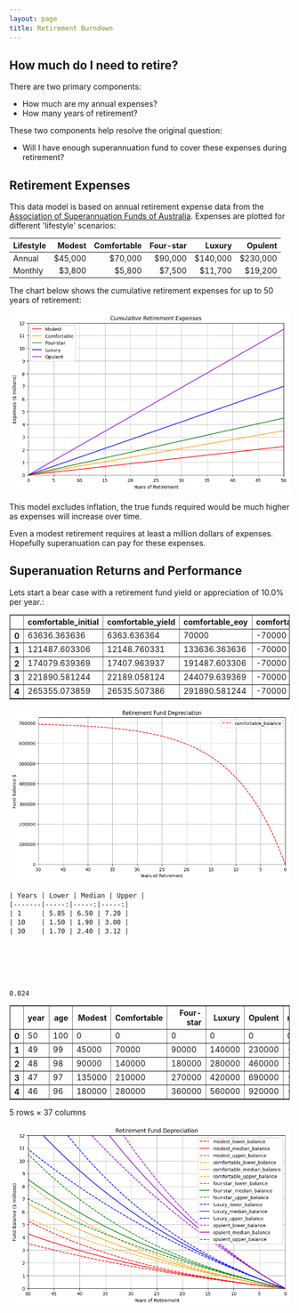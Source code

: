```yaml
---
layout: page
title: Retirement Burndown
---
```


## How much do I need to retire?

There are two primary components:

- How much are my annual expenses?
- How many years of retirement?

These two components help resolve the original question:

- Will I have enough superannuation fund to cover these expenses during retirement?

## Retirement Expenses

This data model is based on annual retirement expense data from the [Association of Superannuation Funds of Australia](retirement-planning.md). Expenses are plotted for different 'lifestyle' scenarios:


| Lifestyle | Modest | Comfortable | Four-star | Luxury | Opulent |
|-----------|--:|--:|--:|--:|--:|
| Annual    | $45,000| $70,000| $90,000| $140,000| $230,000 |
| Monthly   | $3,800| $5,800| $7,500| $11,700| $19,200 |




The chart below shows the cumulative retirement expenses for up to 50 years of retirement:




    
![png](images/retirement_6_0.png)
    


This model excludes inflation, the true funds required would be much higher as expenses will increase over time. 

Even a modest retirement requires at least a million dollars of expenses. Hopefully superanuation can pay for these expenses.

## Superanuation Returns and Performance



Lets start a bear case with a retirement fund yield or appreciation of 10.0% per year.:






<div>
<style scoped>
    .dataframe tbody tr th:only-of-type {
        vertical-align: middle;
    }

    .dataframe tbody tr th {
        vertical-align: top;
    }

    .dataframe thead th {
        text-align: right;
    }
</style>
<table border="1" class="dataframe">
  <thead>
    <tr style="text-align: right;">
      <th></th>
      <th>comfortable_initial</th>
      <th>comfortable_yield</th>
      <th>comfortable_eoy</th>
      <th>comfortable_expenses</th>
      <th>comfortable_balance</th>
    </tr>
  </thead>
  <tbody>
    <tr>
      <th>0</th>
      <td>63636.363636</td>
      <td>6363.636364</td>
      <td>70000</td>
      <td>-70000</td>
      <td>0</td>
    </tr>
    <tr>
      <th>1</th>
      <td>121487.603306</td>
      <td>12148.760331</td>
      <td>133636.363636</td>
      <td>-70000</td>
      <td>63636.363636</td>
    </tr>
    <tr>
      <th>2</th>
      <td>174079.639369</td>
      <td>17407.963937</td>
      <td>191487.603306</td>
      <td>-70000</td>
      <td>121487.603306</td>
    </tr>
    <tr>
      <th>3</th>
      <td>221890.581244</td>
      <td>22189.058124</td>
      <td>244079.639369</td>
      <td>-70000</td>
      <td>174079.639369</td>
    </tr>
    <tr>
      <th>4</th>
      <td>265355.073859</td>
      <td>26535.507386</td>
      <td>291890.581244</td>
      <td>-70000</td>
      <td>221890.581244</td>
    </tr>
  </tbody>
</table>
</div>




    
![png](images/retirement_12_0.png)
    


    | Years | Lower | Median | Upper |
    |-------|-----:|-----:|-----:|
    | 1     | 5.85 | 6.50 | 7.20 |
    | 10    | 1.50 | 1.90 | 3.00 |
    | 30    | 1.70 | 2.40 | 3.12 |
    





    0.024






<div>
<style scoped>
    .dataframe tbody tr th:only-of-type {
        vertical-align: middle;
    }

    .dataframe tbody tr th {
        vertical-align: top;
    }

    .dataframe thead th {
        text-align: right;
    }
</style>
<table border="1" class="dataframe">
  <thead>
    <tr style="text-align: right;">
      <th></th>
      <th>year</th>
      <th>age</th>
      <th>Modest</th>
      <th>Comfortable</th>
      <th>Four-star</th>
      <th>Luxury</th>
      <th>Opulent</th>
      <th>modest_lower_inflation</th>
      <th>modest_lower_balance</th>
      <th>modest_median_inflation</th>
      <th>...</th>
      <th>luxury_median_inflation</th>
      <th>luxury_median_balance</th>
      <th>luxury_upper_inflation</th>
      <th>luxury_upper_balance</th>
      <th>opulent_lower_inflation</th>
      <th>opulent_lower_balance</th>
      <th>opulent_median_inflation</th>
      <th>opulent_median_balance</th>
      <th>opulent_upper_inflation</th>
      <th>opulent_upper_balance</th>
    </tr>
  </thead>
  <tbody>
    <tr>
      <th>0</th>
      <td>50</td>
      <td>100</td>
      <td>0</td>
      <td>0</td>
      <td>0</td>
      <td>0</td>
      <td>0</td>
      <td>0.000000</td>
      <td>-0.000000</td>
      <td>0.00000</td>
      <td>...</td>
      <td>0.00000</td>
      <td>-0.00000</td>
      <td>0.000000</td>
      <td>-0.000000</td>
      <td>0.00000</td>
      <td>-0.00000</td>
      <td>0.00000</td>
      <td>-0.00000</td>
      <td>0.000000</td>
      <td>-0.000000</td>
    </tr>
    <tr>
      <th>1</th>
      <td>49</td>
      <td>99</td>
      <td>45000</td>
      <td>70000</td>
      <td>90000</td>
      <td>140000</td>
      <td>230000</td>
      <td>-45000.000000</td>
      <td>45000.000000</td>
      <td>-45000.00000</td>
      <td>...</td>
      <td>-140000.00000</td>
      <td>140000.00000</td>
      <td>-140000.000000</td>
      <td>140000.000000</td>
      <td>-230000.00000</td>
      <td>230000.00000</td>
      <td>-230000.00000</td>
      <td>230000.00000</td>
      <td>-230000.000000</td>
      <td>230000.000000</td>
    </tr>
    <tr>
      <th>2</th>
      <td>48</td>
      <td>98</td>
      <td>90000</td>
      <td>140000</td>
      <td>180000</td>
      <td>280000</td>
      <td>460000</td>
      <td>-45765.000000</td>
      <td>90765.000000</td>
      <td>-46080.00000</td>
      <td>...</td>
      <td>-143360.00000</td>
      <td>283360.00000</td>
      <td>-144368.000000</td>
      <td>284368.000000</td>
      <td>-233910.00000</td>
      <td>463910.00000</td>
      <td>-235520.00000</td>
      <td>465520.00000</td>
      <td>-237176.000000</td>
      <td>467176.000000</td>
    </tr>
    <tr>
      <th>3</th>
      <td>47</td>
      <td>97</td>
      <td>135000</td>
      <td>210000</td>
      <td>270000</td>
      <td>420000</td>
      <td>690000</td>
      <td>-46543.005000</td>
      <td>137308.005000</td>
      <td>-47185.92000</td>
      <td>...</td>
      <td>-146800.64000</td>
      <td>430160.64000</td>
      <td>-148872.281600</td>
      <td>433240.281600</td>
      <td>-237886.47000</td>
      <td>701796.47000</td>
      <td>-241172.48000</td>
      <td>706692.48000</td>
      <td>-244575.891200</td>
      <td>711751.891200</td>
    </tr>
    <tr>
      <th>4</th>
      <td>46</td>
      <td>96</td>
      <td>180000</td>
      <td>280000</td>
      <td>360000</td>
      <td>560000</td>
      <td>920000</td>
      <td>-47334.236085</td>
      <td>184642.241085</td>
      <td>-48318.38208</td>
      <td>...</td>
      <td>-150323.85536</td>
      <td>580484.49536</td>
      <td>-153517.096786</td>
      <td>586757.378386</td>
      <td>-241930.53999</td>
      <td>943727.00999</td>
      <td>-246960.61952</td>
      <td>953653.09952</td>
      <td>-252206.659005</td>
      <td>963958.550205</td>
    </tr>
  </tbody>
</table>
<p>5 rows × 37 columns</p>
</div>




    
![png](images/retirement_18_0.png)
    

